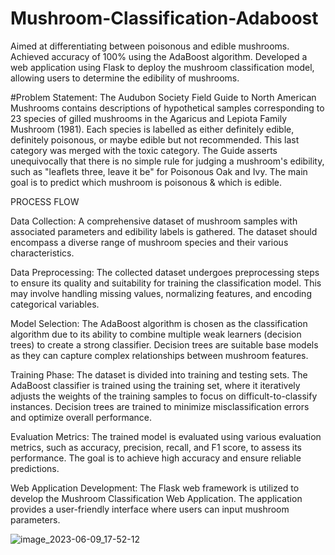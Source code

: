 # Mushroom-Classification-Adaboost
 Aimed at differentiating between poisonous and edible mushrooms.   Achieved  accuracy of 100% using the AdaBoost algorithm. Developed a web application using Flask to deploy the mushroom classification model, allowing users to determine the edibility of mushrooms.

#Problem Statement:
The Audubon Society Field Guide to North American Mushrooms contains descriptions
of hypothetical samples corresponding to 23 species of gilled mushrooms in the 
Agaricus and Lepiota Family Mushroom (1981). Each species is labelled as either 
definitely edible, definitely poisonous, or maybe edible but not recommended. This last 
category was merged with the toxic category. The Guide asserts unequivocally that 
there is no simple rule for judging a mushroom's edibility, such as "leaflets three, leave it 
be" for Poisonous Oak and Ivy.
The main goal is to predict which mushroom is poisonous & which is edible.

PROCESS FLOW

Data Collection: A comprehensive dataset of mushroom samples with associated parameters and edibility labels is gathered. The dataset should encompass a diverse range of mushroom species and their various characteristics.

Data Preprocessing: The collected dataset undergoes preprocessing steps to ensure its quality and suitability for training the classification model. This may involve handling missing values, normalizing features, and encoding categorical variables.

Model Selection: The AdaBoost algorithm is chosen as the classification algorithm due to its ability to combine multiple weak learners (decision trees) to create a strong classifier. Decision trees are suitable base models as they can capture complex relationships between mushroom features.

Training Phase: The dataset is divided into training and testing sets. The AdaBoost classifier is trained using the training set, where it iteratively adjusts the weights of the training samples to focus on difficult-to-classify instances. Decision trees are trained to minimize misclassification errors and optimize overall performance.

Evaluation Metrics: The trained model is evaluated using various evaluation metrics, such as accuracy, precision, recall, and F1 score, to assess its performance. The goal is to achieve high accuracy and ensure reliable predictions.

Web Application Development: The Flask web framework is utilized to develop the Mushroom Classification Web Application. The application provides a user-friendly interface where users can input mushroom parameters.


![image_2023-06-09_17-52-12](https://github.com/wJABBERWOCKw/Mushroom-Classification-Adaboost/assets/91718184/9e911403-814d-4bd4-b71b-42fc952b902f)
